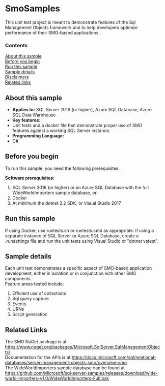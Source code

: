 # SmoSamples

This unit test project is meant to demonstrate features of the Sql Management Objects framework and to help developers optimize performance of their SMO-based applications.


### Contents

[About this sample](#about-this-sample)<br/>
[Before you begin](#before-you-begin)<br/>
[Run this sample](#run-this-sample)<br/>
[Sample details](#sample-details)<br/>
[Disclaimers](#disclaimers)<br/>
[Related links](#related-links)<br/>


<a name=about-this-sample></a>

## About this sample

<!-- Delete the ones that don't apply -->
- **Applies to:** SQL Server 2016 (or higher), Azure SQL Database, Azure SQL Data Warehouse
- **Key features:**
- Unit tests and a docker file that demonstrate proper use of SMO features against a working SQL Server instance.
- **Programming Language:**
- C#

<a name=before-you-begin></a>

## Before you begin

To run this sample, you need the following prerequisites.

**Software prerequisites:**

1. SQL Server 2016 (or higher) or an Azure SQL Database with the full WideWorldImporters sample database, or
2. Docker
3. At minimum the dotnet 2.2 SDK, or Visual Studio 2017

<a name=run-this-sample></a>

## Run this sample
If using Docker, use runtests.sh or runtests.cmd as appropriate. If using a separate instance of SQL Server or Azure SQL Database, create a .runsettings file and run the unit tests using Visual Studio or "dotnet vstest". 

<a name=sample-details></a>

## Sample details

Each unit test demonstrates a specific aspect of SMO-based application development, either in isolation or in conjunction with other SMO components. <br/>
Feature areas tested include:
1. Efficient use of collections
2. Sql query capture
3. Events
4. URNs
5. Script generation


<a name=related-links></a>

## Related Links
The SMO NuGet package is at https://www.nuget.org/packages/Microsoft.SqlServer.SqlManagementObjects/ <br/>
Documentation for the APIs is at https://docs.microsoft.com/sql/relational-databases/server-management-objects-smo/overview-smo<br/>
The WideWorldImporters sample database can be found at https://github.com/Microsoft/sql-server-samples/releases/download/wide-world-importers-v1.0/WideWorldImporters-Full.bak <br/>